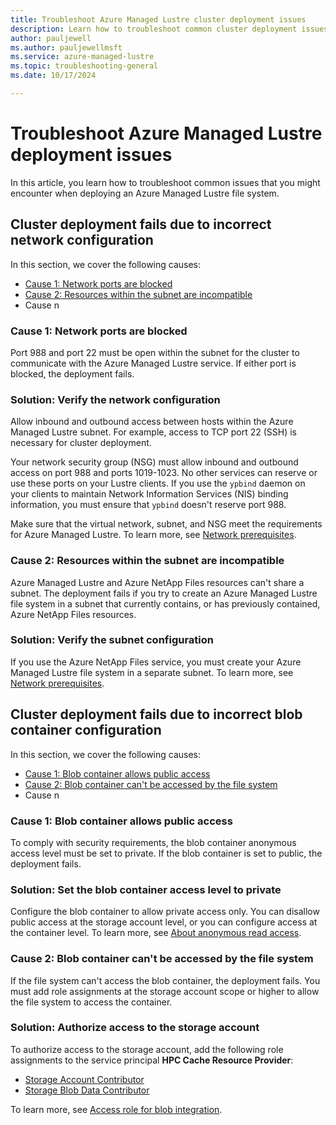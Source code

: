 ```yaml
---
title: Troubleshoot Azure Managed Lustre cluster deployment issues
description: Learn how to troubleshoot common cluster deployment issues in Azure Managed Lustre
author: pauljewell
ms.author: pauljewellmsft
ms.service: azure-managed-lustre
ms.topic: troubleshooting-general
ms.date: 10/17/2024

---
```


# Troubleshoot Azure Managed Lustre deployment issues

In this article, you learn how to troubleshoot common issues that you might encounter when deploying an Azure Managed Lustre file system.

## Cluster deployment fails due to incorrect network configuration

In this section, we cover the following causes:

- [Cause 1: Network ports are blocked](#cause-1-network-ports-are-blocked)
- [Cause 2: Resources within the subnet are incompatible](#cause-2-resources-within-the-subnet-are-incompatible)
- Cause n

### Cause 1: Network ports are blocked

Port 988 and port 22 must be open within the subnet for the cluster to communicate with the Azure Managed Lustre service. If either port is blocked, the deployment fails.

### Solution: Verify the network configuration

Allow inbound and outbound access between hosts within the Azure Managed Lustre subnet. For example, access to TCP port 22 (SSH) is necessary for cluster deployment.

Your network security group (NSG) must allow inbound and outbound access on port 988 and ports 1019-1023. No other services can reserve or use these ports on your Lustre clients. If you use the `ypbind` daemon on your clients to maintain Network Information Services (NIS) binding information, you must ensure that `ypbind` doesn't reserve port 988.

Make sure that the virtual network, subnet, and NSG meet the requirements for Azure Managed Lustre. To learn more, see [Network prerequisites](amlfs-prerequisites.md#network-prerequisites).

### Cause 2: Resources within the subnet are incompatible

Azure Managed Lustre and Azure NetApp Files resources can't share a subnet. The deployment fails if you try to create an Azure Managed Lustre file system in a subnet that currently contains, or has previously contained, Azure NetApp Files resources.

### Solution: Verify the subnet configuration

If you use the Azure NetApp Files service, you must create your Azure Managed Lustre file system in a separate subnet. To learn more, see [Network prerequisites](amlfs-prerequisites.md#network-prerequisites).

## Cluster deployment fails due to incorrect blob container configuration

In this section, we cover the following causes:

- [Cause 1: Blob container allows public access](#cause-1-blob-container-allows-public-access)
- [Cause 2: Blob container can't be accessed by the file system](#cause-2-blob-container-cant-be-accessed-by-the-file-system)
- Cause n

### Cause 1: Blob container allows public access

To comply with security requirements, the blob container anonymous access level must be set to private. If the blob container is set to public, the deployment fails.

### Solution: Set the blob container access level to private

Configure the blob container to allow private access only. You can disallow public access at the storage account level, or you can configure access at the container level. To learn more, see [About anonymous read access](/azure/storage/blobs/anonymous-read-access-configure#about-anonymous-read-access).

### Cause 2: Blob container can't be accessed by the file system

If the file system can't access the blob container, the deployment fails. You must add role assignments at the storage account scope or higher to allow the file system to access the container.

### Solution: Authorize access to the storage account

To authorize access to the storage account, add the following role assignments to the service principal **HPC Cache Resource Provider**:

- [Storage Account Contributor](/azure/role-based-access-control/built-in-roles#storage-account-contributor)
- [Storage Blob Data Contributor](/azure/role-based-access-control/built-in-roles#storage-blob-data-contributor)

To learn more, see [Access role for blob integration](amlfs-prerequisites.md#access-roles-for-blob-integration).
